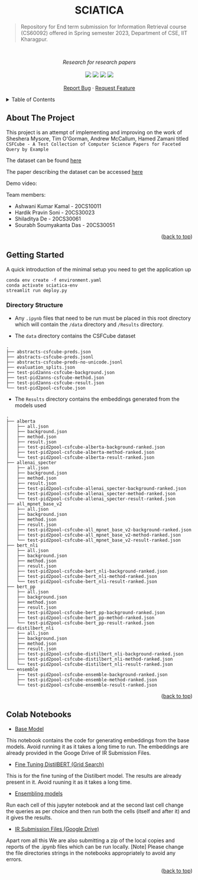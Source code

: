 # <div align="center">SCIATICA</div>

> Repository for End term submission for Information Retrieval course (CS60092) offered in Spring semester 2023, Department of CSE, IIT Kharagpur.

<!-- PROJECT LOGO -->
<br />
<div align="center">
    <!-- <img width="200" src="https://user-images.githubusercontent.com/86282911/230894496-b9402384-bf0a-4bf7-afbf-2207aa2d31be.png">
   -->
  <p align="center">
    <i>Research for research papers</i>
    <br />
    <br />
    <img src="https://img.shields.io/badge/Colab-F9AB00?style=for-the-badge&logo=googlecolab&color=525252" />
    <img src="https://img.shields.io/badge/Jupyter-F37626.svg?&style=for-the-badge&logo=Jupyter&logoColor=white" />
    <img src="https://img.shields.io/badge/Python-FFD43B?style=for-the-badge&logo=python&logoColor=blue"/>
    <img src="https://img.shields.io/badge/Streamlit-FF4B4B?style=for-the-badge&logo=Streamlit&logoColor=white">
    <br />
    <br />
    <a href="https://github.com/outer-rim/Sciatica/issues">Report Bug</a>
    ·
    <a href="https://github.com/outer-rim/Sciatica/issues">Request Feature</a>
  </p>
</div>


<!-- TABLE OF CONTENTS -->
<details>
  <summary>Table of Contents</summary>
  <ol>
    <li>
      <a href="#about-the-project">About The Project</a>
    </li>
    <li>
      <a href="#getting-started">Getting Started</a>
      <ul>
        <li><a href="#directory-structure">Directory structure</a></li>
        <!-- <ul>
          <li><a href="#chromium-based-browsers">Chromium Based Browsers</a></li>
          <li><a href="#firefox">Firefox</a></li>
        </ul> -->
      </ul>
    </li>
    <li><a href="#colab-notebooks">Colab Notebooks</a></li>
    <!-- <li><a href="#contact">Contact</a></li>
    <li><a href="#acknowledgments">Acknowledgments</a></li>
    <li><a href="#miscelleneous">Miscelleneous</a></li>     -->
  </ol>
</details>


<!-- ABOUT THE PROJECT -->
## About The Project

This project is an attempt of implementing and improving on the work of Sheshera Mysore, Tim O'Gorman, Andrew McCallum, Hamed Zamani titled `CSFCube - A Test Collection of Computer Science Papers for Faceted Query by Example`

The dataset can be found [here](https://github.com/iesl/CSFCube)

The paper describing the dataset can be accessed [here](https://arxiv.org/abs/2103.12906)

Demo video:

Team members:

- Ashwani Kumar Kamal - 20CS10011
- Hardik Pravin Soni - 20CS30023
- Shiladitya De - 20CS30061
- Sourabh Soumyakanta Das - 20CS30051

<p align="right">(<a href="#top">back to top</a>)</p>


<!-- GETTING STARTED -->
## Getting Started

A quick introduction of the minimal setup you need to get the application up

```shell
conda env create -f environment.yaml
conda activate sciatica-env
streamlit run deploy.py
```

### Directory Structure

- Any `.ipynb` files that need to be run must be placed in this root directory which will contain the `/data` directory and `/Results` directory.

- The `data` directory contains the CSFCube dataset

```shell
.
├── abstracts-csfcube-preds.json
├── abstracts-csfcube-preds.jsonl
├── abstracts-csfcube-preds-no-unicode.jsonl
├── evaluation_splits.json
├── test-pid2anns-csfcube-background.json
├── test-pid2anns-csfcube-method.json
├── test-pid2anns-csfcube-result.json
└── test-pid2pool-csfcube.json
```

- The `Results` directory contains the embeddings generated from the models used

```shell
.
├── alberta
│   ├── all.json
│   ├── background.json
│   ├── method.json
│   ├── result.json
│   ├── test-pid2pool-csfcube-alberta-background-ranked.json
│   ├── test-pid2pool-csfcube-alberta-method-ranked.json
│   └── test-pid2pool-csfcube-alberta-result-ranked.json
├── allenai_specter
│   ├── all.json
│   ├── background.json
│   ├── method.json
│   ├── result.json
│   ├── test-pid2pool-csfcube-allenai_specter-background-ranked.json
│   ├── test-pid2pool-csfcube-allenai_specter-method-ranked.json
│   └── test-pid2pool-csfcube-allenai_specter-result-ranked.json
├── all_mpnet_base_v2
│   ├── all.json
│   ├── background.json
│   ├── method.json
│   ├── result.json
│   ├── test-pid2pool-csfcube-all_mpnet_base_v2-background-ranked.json
│   ├── test-pid2pool-csfcube-all_mpnet_base_v2-method-ranked.json
│   └── test-pid2pool-csfcube-all_mpnet_base_v2-result-ranked.json
├── bert_nli
│   ├── all.json
│   ├── background.json
│   ├── method.json
│   ├── result.json
│   ├── test-pid2pool-csfcube-bert_nli-background-ranked.json
│   ├── test-pid2pool-csfcube-bert_nli-method-ranked.json
│   └── test-pid2pool-csfcube-bert_nli-result-ranked.json
├── bert_pp
│   ├── all.json
│   ├── background.json
│   ├── method.json
│   ├── result.json
│   ├── test-pid2pool-csfcube-bert_pp-background-ranked.json
│   ├── test-pid2pool-csfcube-bert_pp-method-ranked.json
│   └── test-pid2pool-csfcube-bert_pp-result-ranked.json
├── distilbert_nli
│   ├── all.json
│   ├── background.json
│   ├── method.json
│   ├── result.json
│   ├── test-pid2pool-csfcube-distilbert_nli-background-ranked.json
│   ├── test-pid2pool-csfcube-distilbert_nli-method-ranked.json
│   └── test-pid2pool-csfcube-distilbert_nli-result-ranked.json
└── ensemble
    ├── test-pid2pool-csfcube-ensemble-background-ranked.json
    ├── test-pid2pool-csfcube-ensemble-method-ranked.json
    └── test-pid2pool-csfcube-ensemble-result-ranked.json
```

<p align="right">(<a href="#top">back to top</a>)</p>

## Colab Notebooks

- [Base Model](https://colab.research.google.com/drive/1PdvyNnlwA4eUyS6pTumNFI6OTbFY-GYc?usp=sharing)

This notebook contains the code for generating embeddings from the base models. Avoid running it as it takes a long time to run. The embeddings are already provided in the Googe Drive of IR Submission Files.

- [Fine Tuning DistilBERT (Grid Search)](https://colab.research.google.com/drive/1uax2mYhE2dTxSsZAx1jPaiy7TkTHNP7P?usp=sharing)

This is for the fine tuning of the Distilbert model. The results are already present in it. Avoid ruuning it as it takes a long time.

- [Ensembling models](https://colab.research.google.com/drive/1rOpEhRB_eAXny721EhDHkQ4l9kOkhhZ6?usp=sharing)

Run each cell of this jupyter notebook and at the second last cell change the queries as per choice and then run both the cells (itself and after it) and it gives the results.

- [IR Submission Files (Google Drive)](https://drive.google.com/drive/folders/1Wz8Pjxzp_hn4axTpviRWurgP6N57BzcK?usp=sharing)


Apart rom all this We are also submitting a zip of the local copies and reports of the .ipynb files which can be run locally. 
[Note] Please change the file directories strings in the notebooks appropriately to avoid any errors.

<p align="right">(<a href="#top">back to top</a>)</p>
